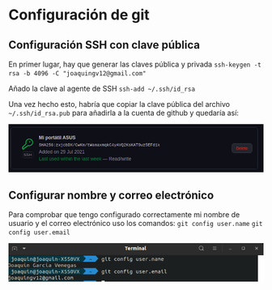 # Configuración de git

## Configuración SSH con clave pública
En primer lugar, hay que generar las claves pública y privada
`ssh-keygen -t rsa -b 4096 -C "joaquingv12@gmail.com"`

Añado la clave al agente de SSH
`ssh-add ~/.ssh/id_rsa`

Una vez hecho esto, habría que copiar la clave pública del archivo `~/.ssh/id_rsa.pub` para añadirla a la cuenta de github y quedaría así:

![](imagenes/conf_git_2.png)

## Configurar nombre y correo electrónico
Para comprobar que tengo configurado correctamente mi nombre de usuario y el correo electrónico uso los comandos:
`git config user.name`
`git config user.email`

![](imagenes/conf_git_1.png)


